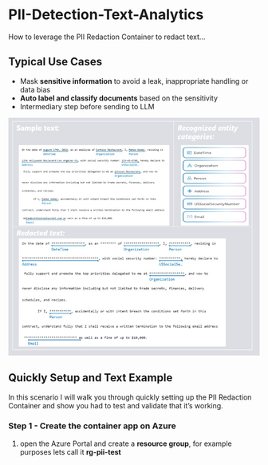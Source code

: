 # PII-Detection-Text-Analytics
How to leverage the PII Redaction Container to redact text...

## Typical Use Cases
- ​Mask **sensitive information** to avoid a leak, inappropriate handling or data bias
- **Auto label and classify documents** based on the sensitivity
- Intermediary step before sending to LLM

![redacted-sample](/images/redacted-sample.jpg)

## Quickly Setup and Text Example
In this scenario I will walk you through quickly setting up the PII Redaction Container and show you had to test and validate that it’s working.

### Step 1 - Create the container app on Azure
1. open the Azure Portal and create a **resource group**, for example purposes lets call it **rg-pii-test** 
